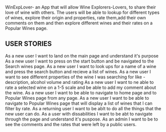 WinExpLover- an App that will allow Wine Explorers-Lovers, to share their love of wine with others. The users will be able to lookup for different types of wines, explore their origin and properties, rate them,add their own comments on them and then explore different wines and their rates on a Popular Wines page. 
## USER STORIES ##

As a new user I want to land on the main page and understand it's purpose
As a new user I want to press on the start button and be navigated to the Search wines page.
As a new user I want to look ups for a name of a wine and press the search button and recieve a list of wines.
As a new user I want to see different properties of the wine I was searching for like - description, alcohol volume and rating
As a new user I want to ne able to rate a selected wine on a 1-5 scale and be able to add my comment about the wine.
As a new user I want to be able to navigate to home page and to Popular Wines page from any page.
As a new user I want to be able to navigate to Popular Wines page that will display a list of wines that I can filter by rate. 
As a returning user I want to be ablt to do all the things that the new user can do.
As a user with dissabilities I want to be abt to navigate through the page and understand it's puspose.
As an admin I want to be to see the comments and the rates that were left by a public users.
